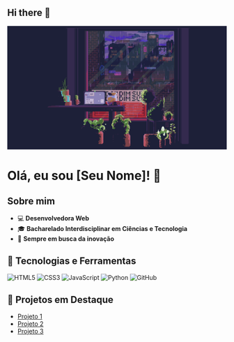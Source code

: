 ## Hi there 👋

![Banner](https://github.com/dossantosle/Gif/blob/91a63e00667de34d5e30a9cf346b9af4d3f78599/gifgithub.gif)

# Olá, eu sou [Seu Nome]! 👋

## Sobre mim
- 💻 **Desenvolvedora Web**
- 🎓 **Bacharelado Interdisciplinar em Ciências e Tecnologia**
- 🚀 **Sempre em busca da inovação**

## 🚀 Tecnologias e Ferramentas
![HTML5](https://img.shields.io/badge/HTML5-E34F26?style=for-the-badge&logo=html5&logoColor=white)
![CSS3](https://img.shields.io/badge/CSS3-1572B6?style=for-the-badge&logo=css3&logoColor=white)
![JavaScript](https://img.shields.io/badge/JavaScript-F7DF1E?style=for-the-badge&logo=javascript&logoColor=black)
![Python](https://img.shields.io/badge/Python-3776AB?style=for-the-badge&logo=python&logoColor=white)
![GitHub](https://img.shields.io/badge/GitHub-100000?style=for-the-badge&logo=github&logoColor=white)

## 📌 Projetos em Destaque
- [Projeto 1](URL_DO_REPOSITORIO)
- [Projeto 2](URL_DO_REPOSITORIO)
- [Projeto 3](URL_DO_REPOSITORIO)

